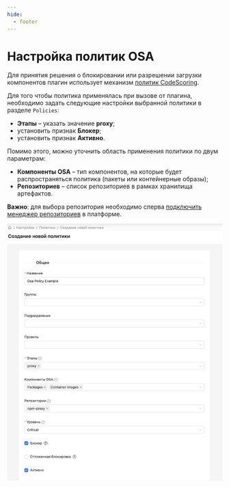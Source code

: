 ```yaml
---
hide:
  - footer
---
```


# Настройка политик OSA

Для принятия решения о блокировании или разрешении загрузки компонентов плагин использует механизм [политик CodeScoring](/on-premise/how-to/policies).

Для того чтобы политика применялась при вызове от плагина, необходимо задать следующие настройки выбранной политики в разделе `Policies`:

- **Этапы** – указать значение **proxy**;
- установить признак **Блокер**;
- установить признак **Активно**.

Помимо этого, можно уточнить область применения политики по двум параметрам:

- **Компоненты OSA** – тип компонентов, на которые будет распространяться политика (пакеты или контейнерные образы);
- **Репозиториев** – список репозиториев в рамках хранилища артефактов.

**Важно**: для выбора репозитория необходимо сперва [подключить менеджер репозиториев](/osa/repo-managers) в платформе.

![Policy settings example](/assets/img/osa/policy_settings_example.png)

